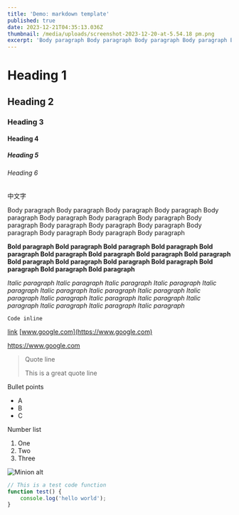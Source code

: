 ```yaml
---
title: 'Demo: markdown template'
published: true
date: 2023-12-21T04:35:13.036Z
thumbnail: /media/uploads/screenshot-2023-12-20-at-5.54.18 pm.png
excerpt: 'Body paragraph Body paragraph Body paragraph Body paragraph Body paragraph Body paragraph Body paragraph Body paragraph Body paragraph Body paragraph Body paragraph Body paragraph'
---
```


# Heading 1

## Heading 2

### Heading 3

#### Heading 4

##### Heading 5

###### Heading 6

中文字

Body paragraph Body paragraph Body paragraph Body paragraph Body paragraph Body paragraph Body paragraph Body paragraph Body paragraph Body paragraph Body paragraph Body paragraph Body paragraph Body paragraph Body paragraph Body paragraph

**Bold paragraph Bold paragraph Bold paragraph Bold paragraph Bold paragraph Bold paragraph Bold paragraph Bold paragraph Bold paragraph Bold paragraph Bold paragraph Bold paragraph Bold paragraph Bold paragraph Bold paragraph Bold paragraph**

_Italic paragraph Italic paragraph Italic paragraph Italic paragraph Italic paragraph Italic paragraph Italic paragraph Italic paragraph Italic paragraph Italic paragraph Italic paragraph Italic paragraph Italic paragraph Italic paragraph Italic paragraph Italic paragraph_

`Code inline`

[link](https://www.google.com)
[www.google.com](https://www.google.com)

https://www.google.com

> Quote line
>
> This is a great quote line

Bullet points

- A
- B
- C

Number list

1. One
2. Two
3. Three

![Minion alt](https://octodex.github.com/images/minion.png 'Minion')

```javascript
// This is a test code function
function test() {
	console.log('hello world');
}
```
